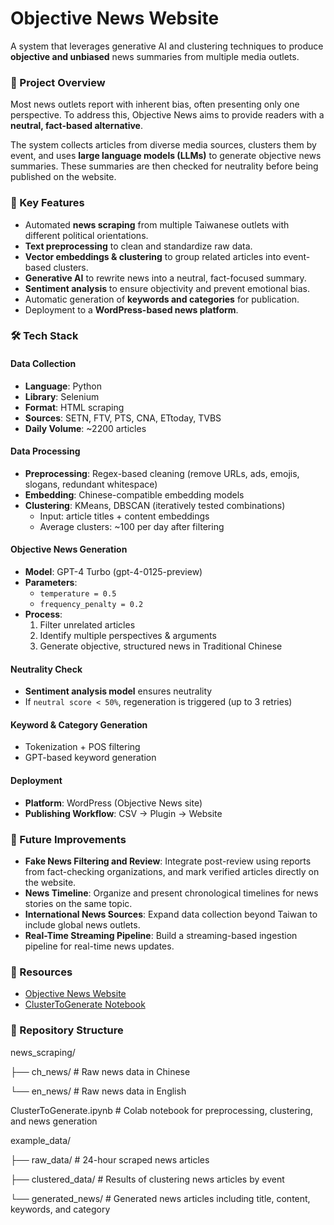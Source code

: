 # Objective News Website
A system that leverages generative AI and clustering techniques to produce **objective and unbiased** news summaries from multiple media outlets.

### 📌 Project Overview
Most news outlets report with inherent bias, often presenting only one perspective. To address this, Objective News aims to provide readers with a **neutral, fact-based alternative**.

The system collects articles from diverse media sources, clusters them by event, and uses **large language models (LLMs)** to generate objective news summaries. These summaries are then checked for neutrality before being published on the website.

### 🎯 Key Features
- Automated **news scraping** from multiple Taiwanese outlets with different political orientations.
- **Text preprocessing** to clean and standardize raw data.
- **Vector embeddings & clustering** to group related articles into event-based clusters.
- **Generative AI** to rewrite news into a neutral, fact-focused summary.
- **Sentiment analysis** to ensure objectivity and prevent emotional bias.
- Automatic generation of **keywords and categories** for publication.
- Deployment to a **WordPress-based news platform**.

### 🛠️ Tech Stack
#### Data Collection
- **Language**: Python
- **Library**: Selenium
- **Format**: HTML scraping
- **Sources**: SETN, FTV, PTS, CNA, ETtoday, TVBS
- **Daily Volume**: ~2200 articles

#### Data Processing
- **Preprocessing**: Regex-based cleaning (remove URLs, ads, emojis, slogans, redundant whitespace)
- **Embedding**: Chinese-compatible embedding models
- **Clustering**: KMeans, DBSCAN (iteratively tested combinations)
  - Input: article titles + content embeddings
  - Average clusters: ~100 per day after filtering


#### Objective News Generation
- **Model**: GPT-4 Turbo (gpt-4-0125-preview)
- **Parameters**:
  - `temperature = 0.5`
  - `frequency_penalty = 0.2`
- **Process**:
  1. Filter unrelated articles
  2. Identify multiple perspectives & arguments
  3. Generate objective, structured news in Traditional Chinese

#### Neutrality Check
- **Sentiment analysis model** ensures neutrality
- If `neutral score < 50%`, regeneration is triggered (up to 3 retries)

#### Keyword & Category Generation
- Tokenization + POS filtering
- GPT-based keyword generation

#### Deployment
- **Platform**: WordPress (Objective News site)
- **Publishing Workflow**: CSV → Plugin → Website

### 🚀 Future Improvements
- **Fake News Filtering and Review**:
  Integrate post-review using reports from fact-checking organizations, and mark verified articles directly on the website.
- **News Timeline**:
  Organize and present chronological timelines for news stories on the same topic.
- **International News Sources**:
  Expand data collection beyond Taiwan to include global news outlets.
- **Real-Time Streaming Pipeline**:
  Build a streaming-based ingestion pipeline for real-time news updates.

### 🔗 Resources
- [Objective News Website](https://fao.zcr.mybluehost.me/)
- [ClusterToGenerate Notebook](https://colab.research.google.com/drive/1CetUiQ4Qs3dJnFY0FNgo7MPOfQTU_r4F?usp=sharing)

### 📂 Repository Structure
news_scraping/

  ├── ch_news/          # Raw news data in Chinese
  
  └── en_news/          # Raw news data in English

ClusterToGenerate.ipynb   # Colab notebook for preprocessing, clustering, and news generation

example_data/

  ├── raw_data/          # 24-hour scraped news articles

  ├── clustered_data/    # Results of clustering news articles by event

  └── generated_news/    # Generated news articles including title, content, keywords, and category

